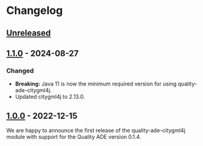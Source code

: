 # Changelog

## [Unreleased]

## [1.1.0] - 2024-08-27
### Changed
- **Breaking:** Java 11 is now the minimum required version for using quality-ade-citygml4j.
- Updated citygml4j to 2.13.0.

## [1.0.0] - 2022-12-15
We are happy to announce the first release of the quality-ade-citygml4j module with support for the
Quality ADE version 0.1.4.

[Unreleased]: https://github.com/citygml4j/quality-ade-citygml4j/compare/v1.1.0..HEAD
[1.1.0]: https://github.com/citygml4j/quality-ade-citygml4j/releases/tag/v1.1.0
[1.0.0]: https://github.com/citygml4j/quality-ade-citygml4j/releases/tag/v1.0.0